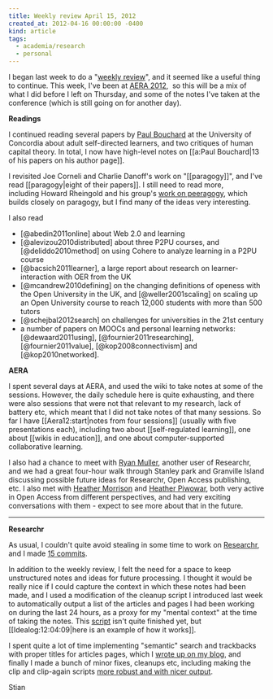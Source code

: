 ```yaml
---
title: Weekly review April 15, 2012
created_at: 2012-04-16 00:00:00 -0400
kind: article
tags:
  - academia/research
  - personal
---
```


I began last week to do a "[weekly
review](http://reganmian.net/blog/2012/04/08/weekly-review-april-8-2012/)",
and it seemed like a useful thing to continue. This week, I've been at
[AERA
2012](http://www.aera.net/AnnualMeetingsOtherEvents/AnnualMeeting2012Details/tabid/10209/Default.aspx),
 so this will be a mix of what I did before I left on Thursday, and some
of the notes I've taken at the conference (which is still going on for
another day).

**Readings**

I continued reading several papers by [Paul
Bouchard](http://paulbouchard.blogspot.com/) at the University of
Concordia about adult self-directed learners, and two critiques of human
capital theory. In total, I now have high-level notes on [[a:Paul
Bouchard|13 of his papers on his author page]].

I revisited Joe Corneli and Charlie Danoff's work on "[[paragogy]]", and
I've read [[paragogy|eight of their papers]]. I still need to read more,
including Howard Rheingold and his group's [work on
peeragogy](http://socialmediaclassroom.com/host/peeragogy/), which
builds closely on paragogy, but I find many of the ideas very
interesting.

I also read

-   [@abedin2011online] about Web 2.0 and learning
-   [@alevizou2010distributed] about three P2PU courses, and
  [@deliddo2010method] on using Cohere to analyze learning in a P2PU
  course
-   [@bacsich2011learner], a large report about research on
  learner-interaction with OER from the UK
-   [@mcandrew2010defining] on the changing definitions of openess with
  the Open University in the UK, and [@weller2001scaling] on scaling
  up an Open University course to reach 12,000 students with more than
  500 tutors
-   [@schejbal2012search] on challenges for universities in the 21st
  century
-   a number of papers on MOOCs and personal learning networks:
  [@dewaard2011using], [@fournier2011researching],
  [@fournier2011value], [@kop2008connectivism] and
  [@kop2010networked].

**AERA**

I spent several days at AERA, and used the wiki to take notes at some of
the sessions. However, the daily schedule here is quite exhausting, and
there were also sessions that were not that relevant to my research,
lack of battery etc, which meant that I did not take notes of that many
sessions. So far I have [[Aera12:start|notes from four sessions]]
(usually with five presentations each), including two about
[[self-regulated learning]], one about [[wikis in education]], and one
about computer-supported collaborative learning.

I also had a chance to meet with [Ryan
Muller](http://learnstream.org/wiki/), another user of Researchr, and we
had a great four-hour walk through Stanley park and Granville Island
discussing possible future ideas for Researchr, Open Access publishing,
etc. I also met with [Heather
Morrison](http://poeticeconomics.blogspot.ca/) and [Heather
Piwowar](http://www.researchremix.org/wordpress/), both very active in
Open Access from different perspectives, and had very exciting
conversations with them - expect to see more about that in the future.
****

**Researchr**

As usual, I couldn't quite avoid stealing in some time to work on
[Researchr](http://reganmian.net/wiki/researchr:start), and I made [15
commits](https://github.com/houshuang/folders2web/compare/a2da690794054936b467853154bd4fa49dd538a7...a4e076fb6d4cda03cfaf24095e6f703523234787).

In addition to the weekly review, I felt the need for a space to keep
unstructured notes and ideas for future processing. I thought it would
be really nice if I could capture the context in which these notes had
been made, and I used a modification of the cleanup script I introduced
last week to automatically output a list of the articles and pages I had
been working on during the last 24 hours, as a proxy for my "mental
context" at the time of taking the notes. This
[script](https://github.com/houshuang/folders2web/blob/master/idealog.rb)
isn't quite finished yet, but [[Idealog:12:04:09|here is an example of
how it works]].

I spent quite a lot of time implementing "semantic" search and
trackbacks with proper titles for articles pages, which I [wrote up on
my
blog](http://reganmian.net/blog/2012/04/11/semantic-researchrdokuwiki-search/),
and finally I made a bunch of minor fixes, cleanups etc, including
making the clip and clip-again scripts [more robust and with nicer
output](https://github.com/houshuang/folders2web/commit/861935bf8e18642a27edd8f33b76e08bc4313d83).

Stian
